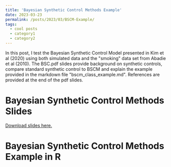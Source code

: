 ```yaml
---
title: 'Bayesian Synthetic Control Methods Example'
date: 2023-03-23
permalink: /posts/2023/03/BSCM-Example/
tags:
  - cool posts
  - category1
  - category2
---
```


In this post, I test the Bayesian Synthetic Control Model presented in Kim et al (2020) using both simulated data and the "smoking" data set from Abadie et al (2010). The BSC.pdf slides provide background on synthetic controls, compare standard synthetic control to BSCM and explain the example provided in the markdown file "bscm_class_example.md". References are provided at the end of the pdf slides. 

Bayesian Synthetic Control Methods Slides
======
[Download slides here.](http://morganbale.github.io/files/BSC.pdf)

Bayesian Synthetic Control Methods Example in R
======

